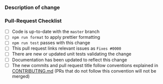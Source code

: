 ### Description of change

<!--
  Please be clear and concise what the change is intended to do,
  why this change is needed, and how you've verified that it
  corrects what you intended to correct.

  In some cases, it may be helpful to include the current behavior
  and the new behavior.

  If the change is related to an open issue, you can link it here.
  If you include `Fixes #0000` (replacing `0000` with the issue number)
  when this is merged, it will automatically mark the issue as fixed and
  close it.
-->


### Pull-Request Checklist

<!--
  Please make sure to review and check all the following items:

  If an item is not applicable, you can add "N/A" to the end.
-->

- [ ] Code is up-to-date with the `master` branch
- [ ] `npm run format` to apply prettier formatting
- [ ] `npm run test` passes with this change
- [ ] This pull request links relevant issues as `Fixes #0000`
- [ ] There are new or updated unit tests validating the change
- [ ] Documentation has been updated to reflect this change
- [ ] The new commits and pull request title follow conventions explained in [CONTRIBUTING.md](https://github.com/withcatai/node-llama-cpp/blob/master/CONTRIBUTING.md) (PRs that do not follow this convention will not be merged)
